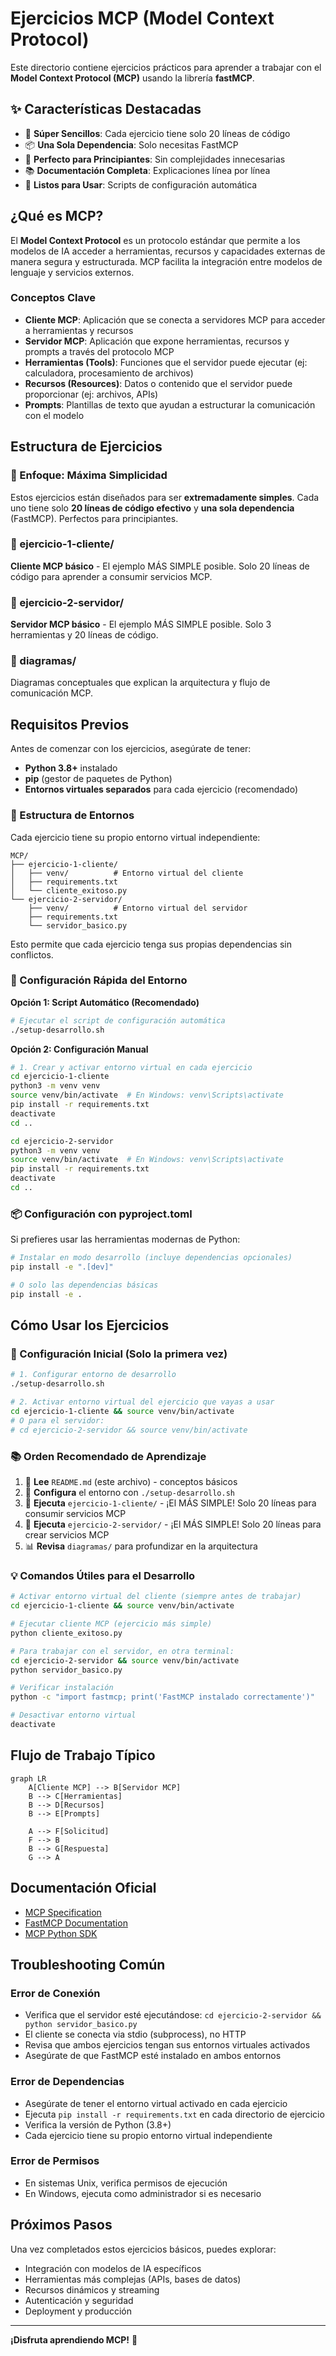 # Ejercicios MCP (Model Context Protocol)

Este directorio contiene ejercicios prácticos para aprender a trabajar con el **Model Context Protocol (MCP)** usando la librería **fastMCP**.

## ✨ Características Destacadas

- 🚀 **Súper Sencillos**: Cada ejercicio tiene solo 20 líneas de código
- 📦 **Una Sola Dependencia**: Solo necesitas FastMCP
- 🎯 **Perfecto para Principiantes**: Sin complejidades innecesarias
- 📚 **Documentación Completa**: Explicaciones línea por línea
- 🔧 **Listos para Usar**: Scripts de configuración automática

## ¿Qué es MCP?

El **Model Context Protocol** es un protocolo estándar que permite a los modelos de IA acceder a herramientas, recursos y capacidades externas de manera segura y estructurada. MCP facilita la integración entre modelos de lenguaje y servicios externos.

### Conceptos Clave

- **Cliente MCP**: Aplicación que se conecta a servidores MCP para acceder a herramientas y recursos
- **Servidor MCP**: Aplicación que expone herramientas, recursos y prompts a través del protocolo MCP
- **Herramientas (Tools)**: Funciones que el servidor puede ejecutar (ej: calculadora, procesamiento de archivos)
- **Recursos (Resources)**: Datos o contenido que el servidor puede proporcionar (ej: archivos, APIs)
- **Prompts**: Plantillas de texto que ayudan a estructurar la comunicación con el modelo

## Estructura de Ejercicios

### 🎯 Enfoque: Máxima Simplicidad

Estos ejercicios están diseñados para ser **extremadamente simples**. Cada uno tiene solo **20 líneas de código efectivo** y **una sola dependencia** (FastMCP). Perfectos para principiantes.

### 📁 ejercicio-1-cliente/
**Cliente MCP básico** - El ejemplo MÁS SIMPLE posible. Solo 20 líneas de código para aprender a consumir servicios MCP.

### 📁 ejercicio-2-servidor/
**Servidor MCP básico** - El ejemplo MÁS SIMPLE posible. Solo 3 herramientas y 20 líneas de código.

### 📁 diagramas/
Diagramas conceptuales que explican la arquitectura y flujo de comunicación MCP.

## Requisitos Previos

Antes de comenzar con los ejercicios, asegúrate de tener:

- **Python 3.8+** instalado
- **pip** (gestor de paquetes de Python)
- **Entornos virtuales separados** para cada ejercicio (recomendado)

### 📁 Estructura de Entornos

Cada ejercicio tiene su propio entorno virtual independiente:

```
MCP/
├── ejercicio-1-cliente/
│   ├── venv/          # Entorno virtual del cliente
│   ├── requirements.txt
│   └── cliente_exitoso.py
└── ejercicio-2-servidor/
    ├── venv/          # Entorno virtual del servidor
    ├── requirements.txt
    └── servidor_basico.py
```

Esto permite que cada ejercicio tenga sus propias dependencias sin conflictos.

### 🚀 Configuración Rápida del Entorno

**Opción 1: Script Automático (Recomendado)**
```bash
# Ejecutar el script de configuración automática
./setup-desarrollo.sh
```

**Opción 2: Configuración Manual**
```bash
# 1. Crear y activar entorno virtual en cada ejercicio
cd ejercicio-1-cliente
python3 -m venv venv
source venv/bin/activate  # En Windows: venv\Scripts\activate
pip install -r requirements.txt
deactivate
cd ..

cd ejercicio-2-servidor
python3 -m venv venv
source venv/bin/activate  # En Windows: venv\Scripts\activate
pip install -r requirements.txt
deactivate
cd ..
```

### 📦 Configuración con pyproject.toml

Si prefieres usar las herramientas modernas de Python:

```bash
# Instalar en modo desarrollo (incluye dependencias opcionales)
pip install -e ".[dev]"

# O solo las dependencias básicas
pip install -e .
```

## Cómo Usar los Ejercicios

### 🔧 Configuración Inicial (Solo la primera vez)

```bash
# 1. Configurar entorno de desarrollo
./setup-desarrollo.sh

# 2. Activar entorno virtual del ejercicio que vayas a usar
cd ejercicio-1-cliente && source venv/bin/activate
# O para el servidor:
# cd ejercicio-2-servidor && source venv/bin/activate
```

### 📚 Orden Recomendado de Aprendizaje

1. 📖 **Lee** `README.md` (este archivo) - conceptos básicos
2. 🔧 **Configura** el entorno con `./setup-desarrollo.sh`
3. 🎯 **Ejecuta** `ejercicio-1-cliente/` - ¡El MÁS SIMPLE! Solo 20 líneas para consumir servicios MCP
4. 🔧 **Ejecuta** `ejercicio-2-servidor/` - ¡El MÁS SIMPLE! Solo 20 líneas para crear servicios MCP
5. 📊 **Revisa** `diagramas/` para profundizar en la arquitectura

### 💡 Comandos Útiles para el Desarrollo

```bash
# Activar entorno virtual del cliente (siempre antes de trabajar)
cd ejercicio-1-cliente && source venv/bin/activate

# Ejecutar cliente MCP (ejercicio más simple)
python cliente_exitoso.py

# Para trabajar con el servidor, en otra terminal:
cd ejercicio-2-servidor && source venv/bin/activate
python servidor_basico.py

# Verificar instalación
python -c "import fastmcp; print('FastMCP instalado correctamente')"

# Desactivar entorno virtual
deactivate
```

## Flujo de Trabajo Típico

```mermaid
graph LR
    A[Cliente MCP] --> B[Servidor MCP]
    B --> C[Herramientas]
    B --> D[Recursos]
    B --> E[Prompts]
    
    A --> F[Solicitud]
    F --> B
    B --> G[Respuesta]
    G --> A
```

## Documentación Oficial

- [MCP Specification](https://modelcontextprotocol.io/)
- [FastMCP Documentation](https://github.com/jlowin/fastmcp)
- [MCP Python SDK](https://github.com/modelcontextprotocol/python-sdk)

## Troubleshooting Común

### Error de Conexión
- Verifica que el servidor esté ejecutándose: `cd ejercicio-2-servidor && python servidor_basico.py`
- El cliente se conecta via stdio (subprocess), no HTTP
- Revisa que ambos ejercicios tengan sus entornos virtuales activados
- Asegúrate de que FastMCP esté instalado en ambos entornos

### Error de Dependencias
- Asegúrate de tener el entorno virtual activado en cada ejercicio
- Ejecuta `pip install -r requirements.txt` en cada directorio de ejercicio
- Verifica la versión de Python (3.8+)
- Cada ejercicio tiene su propio entorno virtual independiente

### Error de Permisos
- En sistemas Unix, verifica permisos de ejecución
- En Windows, ejecuta como administrador si es necesario

## Próximos Pasos

Una vez completados estos ejercicios básicos, puedes explorar:

- Integración con modelos de IA específicos
- Herramientas más complejas (APIs, bases de datos)
- Recursos dinámicos y streaming
- Autenticación y seguridad
- Deployment y producción

---

**¡Disfruta aprendiendo MCP!** 🚀
